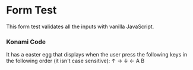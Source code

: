 # Form Test

This form test validates all the inputs with vanilla JavaScript.

### Konami Code

It has a easter egg that displays when the user press the following keys in the following order (it isn't case sensitive): ↑ → ↓ ← A B
